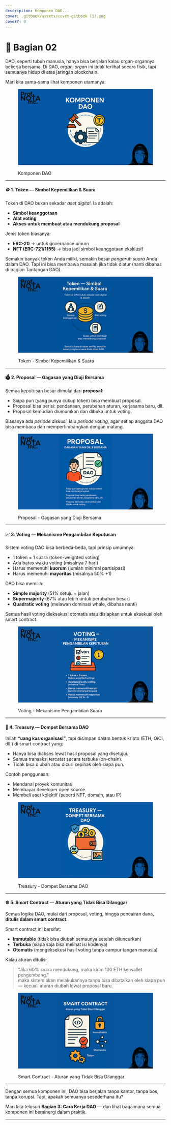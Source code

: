 ```yaml
---
description: Komponen DAO...
cover: .gitbook/assets/covet-gitbook (1).png
coverY: 0
---
```


# 🔏 Bagian 02

DAO, seperti tubuh manusia, hanya bisa berjalan kalau organ-organnya bekerja bersama. Di DAO, _organ-organ_ ini tidak terlihat secara fisik, tapi semuanya hidup di atas jaringan blockchain.

Mari kita sama-sama lihat komponen utamanya.

<figure><img src=".gitbook/assets/03.png" alt=""><figcaption><p>Komponen DAO</p></figcaption></figure>

***

#### 🪙 **1. Token — Simbol Kepemilikan & Suara**

Token di DAO bukan sekadar _aset digital_. Ia adalah:

* **Simbol keanggotaan**
* **Alat voting**
* **Akses untuk membuat atau mendukung proposal**

Jenis token biasanya:

* **ERC-20** → untuk governance umum
* **NFT (ERC-721/1155)** → bisa jadi simbol keanggotaan eksklusif

Semakin banyak token Anda miliki, semakin besar _pengaruh suara_ Anda dalam DAO. Tapi ini bisa membawa masalah jika tidak diatur (nanti dibahas di bagian Tantangan DAO).

<figure><img src=".gitbook/assets/03a.png" alt=""><figcaption><p>Token - Simbol Kepemilikan &#x26; Suara</p></figcaption></figure>

***

#### 🗳️ **2. Proposal — Gagasan yang Diuji Bersama**

Semua keputusan besar dimulai dari **proposal**:

* Siapa pun (yang punya cukup token) bisa membuat proposal.
* Proposal bisa berisi: pendanaan, perubahan aturan, kerjasama baru, dll.
* Proposal kemudian diumumkan dan dibuka untuk voting.

Biasanya ada _periode diskusi_, lalu _periode voting_, agar setiap anggota DAO bisa membaca dan mempertimbangkan dengan matang.

<figure><img src=".gitbook/assets/03b.png" alt=""><figcaption><p>Proposal - Gagasan yang Diuji Bersama</p></figcaption></figure>

***

#### 📈 **3. Voting — Mekanisme Pengambilan Keputusan**

Sistem voting DAO bisa berbeda-beda, tapi prinsip umumnya:

* 1 token = 1 suara (token-weighted voting)
* Ada batas waktu voting (misalnya 7 hari)
* Harus memenuhi **kuorum** (jumlah minimal partisipasi)
* Harus memenuhi **mayoritas** (misalnya 50% +1)

DAO bisa memilih:

* **Simple majority** (51% setuju = jalan)
* **Supermajority** (67% atau lebih untuk perubahan besar)
* **Quadratic voting** (melawan dominasi whale, dibahas nanti)

Semua hasil voting dieksekusi otomatis atau disiapkan untuk eksekusi oleh smart contract.

<figure><img src=".gitbook/assets/03c.png" alt=""><figcaption><p>Voting - Mekanisme Pengambilan Suara</p></figcaption></figure>

***

#### 🏦 **4. Treasury — Dompet Bersama DAO**

Inilah **“uang kas organisasi”**, tapi disimpan dalam bentuk kripto (ETH, OiOi, dll.) di smart contract yang:

* Hanya bisa diakses lewat hasil proposal yang disetujui.
* Semua transaksi tercatat secara terbuka (on-chain).
* Tidak bisa diubah atau dicuri sepihak oleh siapa pun.

Contoh penggunaan:

* Mendanai proyek komunitas
* Membayar developer open source
* Membeli aset kolektif (seperti NFT, domain, atau IP)

<figure><img src=".gitbook/assets/03d.png" alt=""><figcaption><p>Treasury - Dompet Bersama DAO</p></figcaption></figure>

***

#### ⚙️ **5. Smart Contract — Aturan yang Tidak Bisa Dilanggar**

Semua logika DAO, mulai dari proposal, voting, hingga pencairan dana, **ditulis dalam smart contract**.

Smart contract ini bersifat:

* **Immutable** (tidak bisa diubah semaunya setelah diluncurkan)
* **Terbuka** (siapa saja bisa melihat isi kodenya)
* **Otomatis** (mengeksekusi hasil voting tanpa campur tangan manusia)

Kalau aturan ditulis:

> “Jika 60% suara mendukung, maka kirim 100 ETH ke wallet pengembang,”\
> maka sistem akan melakukannya tanpa bisa dibatalkan oleh siapa pun — kecuali aturan diubah lewat proposal baru.

<figure><img src=".gitbook/assets/03e.png" alt=""><figcaption><p>Smart Contract - Aturan yang Tidak Bisa Dilanggar</p></figcaption></figure>

***

Dengan semua komponen ini, DAO bisa berjalan tanpa kantor, tanpa bos, tanpa korupsi. Tapi, apakah semuanya sesederhana itu?

Mari kita telusuri **Bagian 3: Cara Kerja DAO** — dan lihat bagaimana semua komponen ini bersinergi dalam praktik.

***
